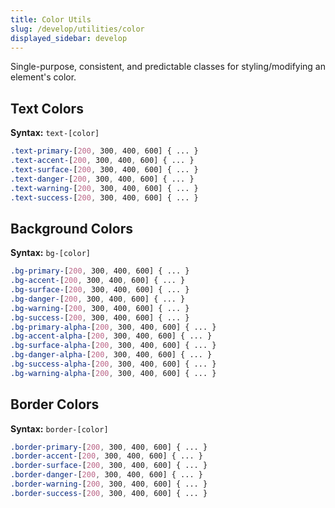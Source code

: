 ```yaml
---
title: Color Utils
slug: /develop/utilities/color
displayed_sidebar: develop
---
```

Single-purpose, consistent, and predictable classes for styling/modifying an element's color.

## Text Colors
**Syntax:** `text-[color]`
```scss
.text-primary-[200, 300, 400, 600] { ... }
.text-accent-[200, 300, 400, 600] { ... }
.text-surface-[200, 300, 400, 600] { ... }
.text-danger-[200, 300, 400, 600] { ... }
.text-warning-[200, 300, 400, 600] { ... }
.text-success-[200, 300, 400, 600] { ... }
```
## Background Colors
**Syntax:** `bg-[color]`
```scss
.bg-primary-[200, 300, 400, 600] { ... }
.bg-accent-[200, 300, 400, 600] { ... }
.bg-surface-[200, 300, 400, 600] { ... }
.bg-danger-[200, 300, 400, 600] { ... }
.bg-warning-[200, 300, 400, 600] { ... }
.bg-success-[200, 300, 400, 600] { ... }
.bg-primary-alpha-[200, 300, 400, 600] { ... }
.bg-accent-alpha-[200, 300, 400, 600] { ... }
.bg-surface-alpha-[200, 300, 400, 600] { ... }
.bg-danger-alpha-[200, 300, 400, 600] { ... }
.bg-success-alpha-[200, 300, 400, 600] { ... }
.bg-warning-alpha-[200, 300, 400, 600] { ... }
```
## Border Colors
**Syntax:** `border-[color]`
```scss
.border-primary-[200, 300, 400, 600] { ... }
.border-accent-[200, 300, 400, 600] { ... }
.border-surface-[200, 300, 400, 600] { ... }
.border-danger-[200, 300, 400, 600] { ... }
.border-warning-[200, 300, 400, 600] { ... }
.border-success-[200, 300, 400, 600] { ... }
```
